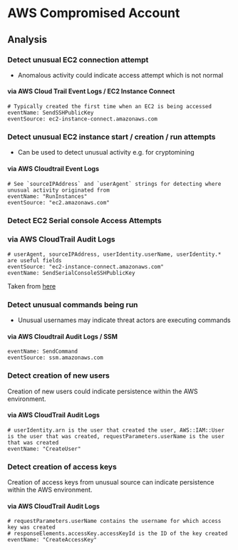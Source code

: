 # AWS Compromised Account

## Analysis

### Detect unusual EC2 connection attempt

- Anomalous activity could indicate access attempt which is not normal
  
#### via AWS Cloud Trail Event Logs / EC2 Instance Connect

```
# Typically created the first time when an EC2 is being accessed
eventName: SendSSHPublicKey
eventSource: ec2-instance-connect.amazonaws.com
```

### Detect unusual EC2 instance start / creation / run attempts

- Can be used to detect unusual activity e.g. for cryptomining
  
#### via AWS Cloudtrail Event Logs

```
# See `sourceIPAddress` and `userAgent` strings for detecting where unusual activity originated from
eventName: "RunInstances"
eventSource: "ec2.amazonaws.com"
```

### Detect EC2 Serial console Access Attempts

### via AWS CloudTrail Audit Logs

```
# userAgent, sourceIPAddress, userIdentity.userName, userIdentity.* are useful fields 
eventSource: "ec2-instance-connect.amazonaws.com"
eventName: SendSerialConsoleSSHPublicKey
```

Taken from [here](https://unit42.paloaltonetworks.com/cloud-virtual-machine-attack-vectors/)

### Detect unusual commands being run

- Unusual usernames may indicate threat actors are executing commands
  
#### via AWS Cloudtrail Audit Logs / SSM

```
eventName: SendCommand
eventSource: ssm.amazonaws.com
```

### Detect creation of new users

Creation of new users could indicate persistence within the AWS environment.

#### via AWS CloudTrail Audit Logs

```
# userIdentity.arn is the user that created the user, AWS::IAM::User is the user that was created, requestParameters.userName is the user that was created
eventName: "CreateUser"
```

### Detect creation of access keys

Creation of access keys from unusual source can indicate persistence within the AWS environment.

#### via AWS CloudTrail Audit Logs

```
# requestParameters.userName contains the username for which access key was created
# responseElements.accessKey.accessKeyId is the ID of the key created
eventName: "CreateAccessKey"
```
